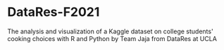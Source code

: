 # DataRes-F2021
The analysis and visualization of a Kaggle dataset on college students' cooking choices with R and Python by Team Jaja from DataRes at UCLA
